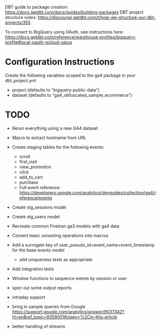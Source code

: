 DBT guide to package creation: https://docs.getdbt.com/docs/guides/building-packages
DBT project structure notes: https://discourse.getdbt.com/t/how-we-structure-our-dbt-projects/355

To connect to BigQuery using OAuth, see instructions here: https://docs.getdbt.com/reference/warehouse-profiles/bigquery-profile#local-oauth-gcloud-setup

# Configuration Instructions

Create the following variables scoped to the ga4 package in your dbt_project.yml
- project (defaults to "bigquery-public-data")
- dataset (defaults to "ga4_obfuscated_sample_ecommerce")

# TODO

- Rerun everything using a new GA4 dataset

- Macro to extract hostname from URL
- Create staging tables for the following events:
    - scroll
    - first_visit
    - view_promotion
    - click
    - add_to_cart
    - purchase
    - Full event reference: https://developers.google.com/analytics/devguides/collection/ga4/reference/events
    
- Create stg_sessions model
- Create stg_users model

- Recreate common Fivetran ga3 models with ga4 data

- Convert basic unnesting operations into macros

- Add a surrogate key of user_pseudo_id+event_name+event_timestamp for the base events model
    - add uniqueness tests as appropriate 

- Add integration tests

- Window functions to sequence events by session or user

- spec out some output reports
- intraday support
- bring in sample queries from Google https://support.google.com/analytics/answer/9037342?hl=en&ref_topic=9359001#zippy=%2Cin-this-article
- better handling of streams